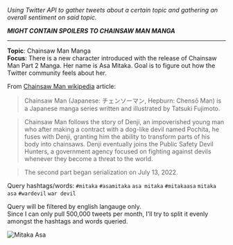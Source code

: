 *Using Twitter API to gather tweets about a certain topic and gathering an overall sentiment on said topic.*

***MIGHT CONTAIN SPOILERS TO CHAINSAW MAN MANGA***

------------
**Topic**: Chainsaw Man Manga \
**Focus**: There is a new character introduced with the release of Chainsaw Man Part 2 Manga. Her name is Asa Mitaka. Goal is to figure out how the Twitter community feels about her.

From [Chainsaw Man wikipedia](https://en.wikipedia.org/wiki/Chainsaw_Man "Chainsaw Man wikipedia") article:
> Chainsaw Man (Japanese: チェンソーマン, Hepburn: Chensō Man) is a Japanese manga series written and illustrated by Tatsuki Fujimoto.

>Chainsaw Man follows the story of Denji, an impoverished young man who after making a contract with a dog-like devil named Pochita, he fuses with Denji, granting him the ability to transform parts of his body into chainsaws. Denji eventually joins the Public Safety Devil Hunters, a government agency focused on fighting against devils whenever they become a threat to the world.

>The second part began serialization on July 13, 2022.

Query hashtags/words: 
`#mitaka`
`#asamitaka` `asa mitaka`
`#mitakaasa` `mitaka asa`
`#wardevil` `war devil`

Query will be filtered by english langauge only. \
Since I can only pull 500,000 tweets per month, I'll try to split it evenly amongst the hashtags and words queried. 

![Mitaka Asa](https://staticg.sportskeeda.com/editor/2022/07/01b14-16577308777467-1920.jpg "Mitaka Asa")
